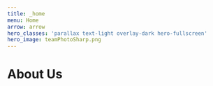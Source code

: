 ```yaml
---
title: _home
menu: Home
arrow: arrow
hero_classes: 'parallax text-light overlay-dark hero-fullscreen'
hero_image: teamPhotoSharp.png
---
```


# **About Us**

[//]: # (Team photo as hero)
